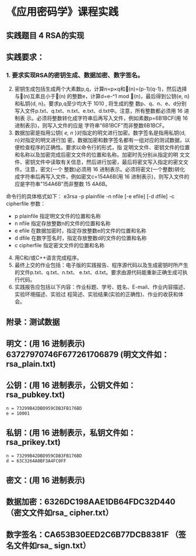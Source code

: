 # 《应用密码学》课程实践

## 实践题目 4 RSA的实现

## 实践要求：

### 1. 要求实现RSA的密钥生成、数据加密、数字签名。

2. 密钥生成包括生成两个大素数p,q，计算n=p×q和(n)=(p-1)(q-1)，然后选择与(n)互素且小于(n)
的整数e，计算d=e-^1 mod (n)，最后得到公钥{e, n}和私钥{d, n}。要求p,q至少均大于 1010 , 将生成的整
数p、q、n、e、d分别写入文件p.txt、q.txt、n.txt、e.txt、d.txt中。注意，所有整数都必须用 16 进制表
示。必须将整数转化成字符串后再写入文件，例如素数p=6B1BCF(用 16 进制表示)，则写入文件的应是
字符串"6B1BCF"而非整数6B1BCF。
3. 数据加密是指用公钥{ _e, n_ }对指定的明文进行加密。数字签名是指用私钥{d, n}对指定的明文进行加
密。数据加密和数字签名都有一组对应的测试数据，以便检查程序的正确性。要求以命令行的形式，指
定明文文件、密钥文件的位置和名称以及加密完成后密文文件的位置和名称。加密时先分别从指定的明
文文件、密钥文件中读取有关信息，然后进行加密，最后将密文写入指定的密文文件。注意，密文(一个
整数)必须用 16 进制表示。必须将密文(一个整数)转化成字符串后再写入文件，例如密文c=154A6B(用
16 进制表示)，则写入文件的应是字符串"154A6B"而非整数 15 4A6B。

命令行的具体格式如下：
e3rsa -p plainfile -n nfile [-e efile] [-d dfile] -c cipherfile
参数：

- p plainfile 指定明文文件的位置和名称
- n nfile 指定存放整数n的文件的位置和名称
- e efile 在数据加密时，指定存放整数e的文件的位置和名称
- d dfile 在数字签名时，指定存放整数d的文件的位置和名称
- c cipherfile 指定密文文件的位置和名称
4. 用C和/或C++语言完成程序。
5. 最终上交的作业包括：电子版的实践报告、程序源代码以及生成密钥时所产生的文件p.txt、q.txt、n.txt、
e.txt、d.txt。要求由源代码能重新正确生成可执行代码。
6. 实践报告应包括以下内容：作业标题、学号、姓名、E-mail、作业内容描述、实验环境描述、实验过
程简述、实验结果(实验的正确性)、作业的收获和体会。

## 附录：测试数据

## 明文：(用 16 进制表示) 63727970746F677261706879 (明文文件如：rsa_plain.txt)

## 公钥：(用 16 进制表示，公钥文件如：rsa_pubkey.txt)

```
n = 73299B42DBD959CDB3FB176BD
e = 10001
```
## 私钥：(用 16 进制表示，私钥文件如：rsa_prikey.txt)

```
n = 73299B42DBD959CDB3FB176BD
d = 63C3264A0BF3A4FC0FF
```
## 密文：(用 16 进制表示)

## 数据加密：6326DC198AAE1DB64FDC32D440（密文文件如rsa_ cipher.txt）

## 数字签名：CA653B30EED2C6B77DCB8381F （签名文件如rsa_ sign.txt）



